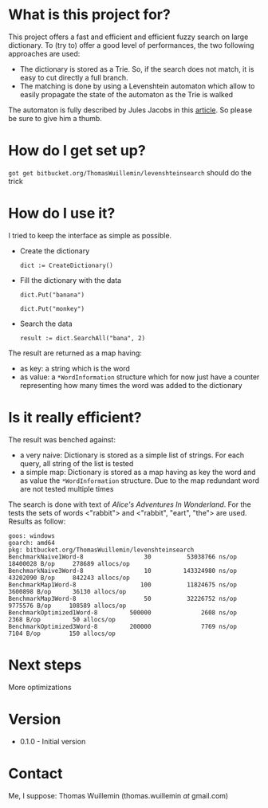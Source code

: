 # What is this project for? #

This project offers a fast and efficient and efficient fuzzy search on large dictionary. To (try to) offer a good level of performances, the two following approaches are used:

* The dictionary is stored as a Trie. So, if the search does not match, it is easy to cut directly a full branch.
* The matching is done by using a Levenshtein automaton which allow to easily propagate the state of the automaton as the Trie is walked

The automaton is fully described by Jules Jacobs in this [article](https://julesjacobs.github.io/2015/06/17/disqus-levenshtein-simple-and-fast.html). So please be sure to give him a thumb.

# How do I get set up? #

`got get bitbucket.org/ThomasWuillemin/levenshteinsearch` should do the trick

# How do I use it? #

I tried to keep the interface as simple as possible.

* Create the dictionary

  `dict := CreateDictionary()`

* Fill the dictionary with the data

  `dict.Put("banana")`

  `dict.Put("monkey")`

* Search the data

  `result := dict.SearchAll("bana", 2)`

The result are returned as a map having:

 * as key: a string which is the word
 * as value: a `*WordInformation` structure which for now just have a counter representing how many times the word was added to the dictionary

# Is it really efficient? #

The result was benched against:

 * a very naive: Dictionary is stored as a simple list of strings. For each query, all string of the list is tested
 * a simple map: Dictionary is stored as a map having as key the word and as value the `*WordInformation` structure. Due to the map redundant word are not tested multiple times

 The search is done with text of *Alice's Adventures In Wonderland*. For the tests the sets of words <"rabbit"> and <"rabbit", "eart", "the"> are used. Results as follow:

```
goos: windows
goarch: amd64
pkg: bitbucket.org/ThomasWuillemin/levenshteinsearch
BenchmarkNaive1Word-8                 30          53038766 ns/op        18400028 B/op     278689 allocs/op
BenchmarkNaive3Word-8                 10         143324980 ns/op        43202090 B/op     842243 allocs/op
BenchmarkMap1Word-8                  100          11824675 ns/op         3600898 B/op      36130 allocs/op
BenchmarkMap3Word-8                   50          32226752 ns/op         9775576 B/op     108589 allocs/op
BenchmarkOptimized1Word-8         500000              2608 ns/op            2368 B/op         50 allocs/op
BenchmarkOptimized3Word-8         200000              7769 ns/op            7104 B/op        150 allocs/op
```

# Next steps #

More optimizations

# Version #

* 0.1.0 - Initial version

# Contact #

Me, I suppose: Thomas Wuillemin (thomas.wuillemin _at_ gmail.com)
